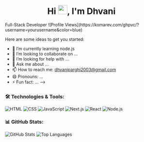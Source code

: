 <h1 align="center">
  Hi <img src="https://raw.githubusercontent.com/MartinHeinz/MartinHeinz/master/wave.gif" width="30px">, I'm Dhvani
</h1>
Full-Stack Developer
![Profile Views](https://komarev.com/ghpvc/?username=yourusername&color=blue)  

Here are some ideas to get you started:

- 🌱 I’m currently learning node.js
- 👯 I’m looking to collaborate on ...
- 🤔 I’m looking for help with ...
- 💬 Ask me about ...
- 📫 How to reach me: dhvaniparghi2003@gmail.com
- 😄 Pronouns: ...
- ⚡ Fun fact: ...
-->

### 🛠 Technologies & Tools:
![HTML](https://img.shields.io/badge/HTML-orange?style=for-the-badge&logo=html5) 
![CSS](https://img.shields.io/badge/CSS-blue?style=for-the-badge&logo=css3) 
![JavaScript](https://img.shields.io/badge/JavaScript-F7DF1E?style=for-the-badge&logo=javascript&logoColor=black)
![Next.js](https://img.shields.io/badge/Next.js-black?style=for-the-badge&logo=next.js) 
![React](https://img.shields.io/badge/React-20232A?style=for-the-badge&logo=react)
![Node.js](https://img.shields.io/badge/Node.js-43853D?style=for-the-badge&logo=node.js)


### 📊 GitHub Stats:
![GitHub Stats](https://github-readme-stats.vercel.app/api?username=yourusername&show_icons=true&theme=dark)
![Top Languages](https://github-readme-stats.vercel.app/api/top-langs/?username=yourusername&layout=compact&theme=dark)
